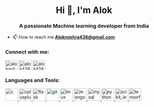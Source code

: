 <h1 align="center">Hi 👋, I'm Alok</h1>
<h3 align="center">A passionate Machine learning developer from India</h3>

- 📫 How to reach me **Alokmishra438@gmail.com**

<h3 align="left">Connect with me:</h3>
<p align="left">
<a href="https://twitter.com/alokm438" target="blank"><img align="center" src="https://cdn.jsdelivr.net/npm/simple-icons@3.0.1/icons/twitter.svg" alt="alokm438" height="30" width="40" /></a>
<a href="https://linkedin.com/in/alok438" target="blank"><img align="center" src="https://cdn.jsdelivr.net/npm/simple-icons@3.0.1/icons/linkedin.svg" alt="alok438" height="30" width="40" /></a>
<a href="https://www.leetcode.com/alok438" target="blank"><img align="center" src="https://cdn.jsdelivr.net/npm/simple-icons@3.0.1/icons/leetcode.svg" alt="alok438" height="30" width="40" /></a>
</p>

<h3 align="left">Languages and Tools:</h3>
<p align="left"> <a href="https://www.cprogramming.com/" target="_blank"> <img src="https://devicons.github.io/devicon/devicon.git/icons/c/c-original.svg" alt="c" width="40" height="40"/> </a> <a href="https://www.w3schools.com/cpp/" target="_blank"> <img src="https://devicons.github.io/devicon/devicon.git/icons/cplusplus/cplusplus-original.svg" alt="cplusplus" width="40" height="40"/> </a> <a href="https://flask.palletsprojects.com/" target="_blank"> <img src="https://www.vectorlogo.zone/logos/pocoo_flask/pocoo_flask-icon.svg" alt="flask" width="40" height="40"/> </a> <a href="https://git-scm.com/" target="_blank"> <img src="https://www.vectorlogo.zone/logos/git-scm/git-scm-icon.svg" alt="git" width="40" height="40"/> </a> <a href="https://www.linux.org/" target="_blank"> <img src="https://devicons.github.io/devicon/devicon.git/icons/linux/linux-original.svg" alt="linux" width="40" height="40"/> </a> <a href="https://www.mongodb.com/" target="_blank"> <img src="https://devicons.github.io/devicon/devicon.git/icons/mongodb/mongodb-original-wordmark.svg" alt="mongodb" width="40" height="40"/> </a> <a href="https://www.mysql.com/" target="_blank"> <img src="https://devicons.github.io/devicon/devicon.git/icons/mysql/mysql-original-wordmark.svg" alt="mysql" width="40" height="40"/> </a> <a href="https://www.python.org" target="_blank"> <img src="https://devicons.github.io/devicon/devicon.git/icons/python/python-original.svg" alt="python" width="40" height="40"/> </a> <a href="https://scikit-learn.org/" target="_blank"> <img src="https://upload.wikimedia.org/wikipedia/commons/0/05/Scikit_learn_logo_small.svg" alt="scikit_learn" width="40" height="40"/> </a> <a href="https://www.tensorflow.org" target="_blank"> <img src="https://www.vectorlogo.zone/logos/tensorflow/tensorflow-icon.svg" alt="tensorflow" width="40" height="40"/> </a> </p>

